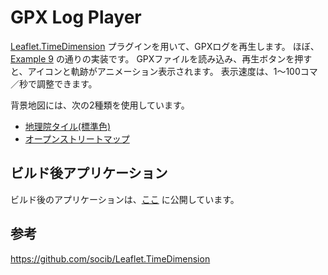 # GPX Log Player

[Leaflet.TimeDimension](https://github.com/socib/Leaflet.TimeDimension) プラグインを用いて、GPXログを再生します。
ほぼ、[Example 9](https://github.com/socib/Leaflet.TimeDimension/blob/master/examples/js/example9.js) の通りの実装です。
GPXファイルを読み込み、再生ボタンを押すと、アイコンと軌跡がアニメーション表示されます。
表示速度は、1〜100コマ／秒で調整できます。

背景地図には、次の2種類を使用しています。

* [地理院タイル(標準色)](https://maps.gsi.go.jp/development/ichiran.html)
* [オープンストリートマップ](https://www.openstreetmap.org/copyright)

## ビルド後アプリケーション

ビルド後のアプリケーションは、[ここ](https://kisuke007.github.io/gpx/) に公開しています。

## 参考

https://github.com/socib/Leaflet.TimeDimension

